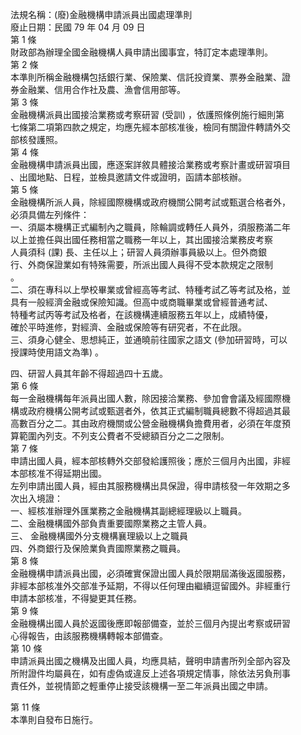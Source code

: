 法規名稱：(廢)金融機構申請派員出國處理準則  
廢止日期：民國 79 年 04 月 09 日  
第 1 條  
財政部為辦理全國金融機構人員申請出國事宜，特訂定本處理準則。  
第 2 條  
本準則所稱金融機構包括銀行業、保險業、信託投資業、票券金融業、證  
券金融業、信用合作社及農、漁會信用部等。  
第 3 條  
金融機構派員出國接洽業務或考察研習 (受訓) ，依護照條例施行細則第  
七條第二項第四款之規定，均應先經本部核准後，檢同有關證件轉請外交  
部核發護照。  
第 4 條  
金融機構申請派員出國，應逐案詳敘具體接洽業務或考察計畫或研習項目  
、出國地點、日程，並檢具邀請文件或證明，函請本部核辦。  
第 5 條  
金融機構所派人員，除經國際機構或政府機關公開考試或甄選合格者外，  
必須具備左列條件：  
一、須屬本機構正式編制內之職員，除輪調或轉任人員外，須服務滿二年  
以上並擔任與出國任務相當之職務一年以上，其出國接洽業務皮考察  
人員須科 (課) 長、主任以上；研習人員須辦事員級以上。但外商銀  
行、外商保證業如有特殊需要，所派出國人員得不受本款規定之限制  
。  
二、須在專科以上學校畢業或曾經高等考試、特種考試乙等考試及格，並  
具有一般經濟金融或保險知識。但高中或商職畢業或曾經普通考試、  
特種考試丙等考試及格者，在該機構連續服務五年以上，成績特優，  
確於平時進修，對經濟、金融或保險等有研究者，不在此限。  
三、須身心健全、思想純正，並通曉前往國家之語文 (參加研習時，可以  
授課時使用語文為準) 。  


四、研習人員其年齡不得超過四十五歲。  
第 6 條  
每一金融機構每年派員出國人數，除因接洽業務、參加會會議及經國際機  
構或政府機構公開考試或甄選者外，依其正式編制職員總數不得超過其最  
高數百分之二。其由政府機關或公營金融機構負擔費用者，必須在年度預  
算範圍內列支。不列支公費者不受總額百分之二之限制。  
第 7 條  
申請出國人員，經本部核轉外交部發給護照後；應於三個月內出國，非經  
本部核准不得延期出國。  
左列申請出國人員，經由其服務機構出具保證，得申請核發一年效期之多  
次出入境證：  
一、經核准辦理外匯業務之金融機構其副總經理級以上職員。  
二、金融機構國外部負責重要國際業務之主管人員。  
三、 金融機構國外分支機構襄理級以上之職員  
四、外商銀行及保險業負責國際業務之職員。  
第 8 條  
金融機構申請派員出國，必須確實保證出國人員於限期屆滿後返國服務，  
非經本部核准外交部准予延期，不得以任何理由繼續逗留國外。非經重行  
申請本部核准，不得變更其任務。  
第 9 條  
金融機構出國人員於返國後應即報部備查，並於三個月內提出考察或研習  
心得報告，由該服務機構轉報本部備查。  
第 10 條  
申請派員出國之機構及出國人員，均應具結，聲明申請書所列全部內容及  
所附證件均屬員在，如有虛偽或違反上述各項規定情事，除依法另負刑事  
責任外，並視情節之輕重停止接受該機構一至二年派員出國之申請。  


第 11 條  
本準則自發布日施行。  



